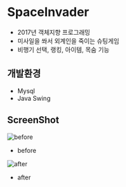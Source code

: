 # SpaceInvader

* 2017년 객체지향 프로그래밍
* 미사일을 쏴서 외계인을 죽이는 슈팅게임
* 비행기 선택, 랭킹, 아이템, 목숨 기능


## 개발환경
* Mysql
* Java Swing

## ScreenShot

![before](https://user-images.githubusercontent.com/26926312/43363329-7732fbae-933d-11e8-9b96-5f9954022994.png)
* before


![after](https://user-images.githubusercontent.com/26926312/43363332-8b4c190e-933d-11e8-9445-8a9785b79e82.png)
* after






